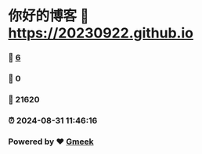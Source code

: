 # 你好的博客 :link: https://20230922.github.io 
### :page_facing_up: [6](https://20230922.github.io/tag.html) 
### :speech_balloon: 0 
### :hibiscus: 21620 
### :alarm_clock: 2024-08-31 11:46:16 
### Powered by :heart: [Gmeek](https://github.com/Meekdai/Gmeek)
